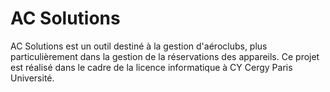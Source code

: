 # AC Solutions

AC Solutions est un outil destiné à la gestion d'aéroclubs, plus particulièrement dans la gestion de la réservations des appareils. Ce projet est réalisé dans le cadre de la licence informatique à CY Cergy Paris Université.
